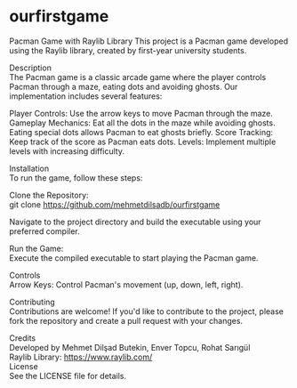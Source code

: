 # ourfirstgame
Pacman Game with Raylib Library
This project is a Pacman game developed using the Raylib library, created by first-year university students.

Description    
The Pacman game is a classic arcade game where the player controls Pacman through a maze, eating dots and avoiding ghosts. Our implementation includes several features:

Player Controls: Use the arrow keys to move Pacman through the maze.
Gameplay Mechanics: Eat all the dots in the maze while avoiding ghosts. Eating special dots allows Pacman to eat ghosts briefly.
Score Tracking: Keep track of the score as Pacman eats dots.
Levels: Implement multiple levels with increasing difficulty.

Installation      
To run the game, follow these steps:

Clone the Repository:      
git clone https://github.com/mehmetdilsadb/ourfirstgame      
      
Navigate to the project directory and build the executable using your preferred compiler.

Run the Game:      
Execute the compiled executable to start playing the Pacman game.

Controls      
Arrow Keys: Control Pacman's movement (up, down, left, right).

Contributing      
Contributions are welcome! If you'd like to contribute to the project, please fork the repository and create a pull request with your changes.

Credits      
Developed by Mehmet Dilşad Butekin, Enver Topcu, Rohat Sarıgül        
Raylib Library: https://www.raylib.com/        
License       
See the LICENSE file for details.
